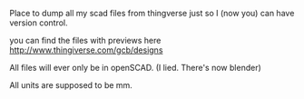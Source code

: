 Place to dump all my scad files from thingverse just so I (now you) can have version control.

you can find the files with previews here http://www.thingiverse.com/gcb/designs

All files will ever only be in openSCAD. (I lied. There's now blender)

All units are supposed to be mm.

